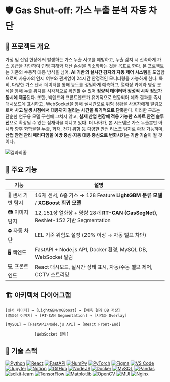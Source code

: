 <!-- README.md1 -->
# **🛡️** Gas Shut-off: 가스 누출 분석 자동 차단

## 📌 프로젝트 개요

가정 및 산업 현장에서 발생하는 가스 누출 사고를 예방하고, 누출 감지 시 신속하게 가스 공급을 차단하여 인명 피해와 재산 손실을 최소화하는 것을 목표로 한다.
본 프로젝트는 기존의 수동적 대응 방식을 넘어, **AI 기반의 실시간 감지와 자동 제어 시스템**을 도입함으로써 사용자의 인지 여부와 관계없이 24시간 안정적인 모니터링을 가능하게 한다. 특히, 다양한 가스 센서 데이터를 통해 농도를 정밀하게 예측하고, 열화상 카메라 영상 분석을 통해 누출 위치를 시각적으로 확인할 수 있어 **정량적 데이터와 정성적 시각 정보가 동시에 제공**된다.
또한, 백엔드와 프론트엔드가 유기적으로 연동되어 예측 결과를 즉시 대시보드에 표시하고, WebSocket을 통해 실시간으로 위험 상황을 사용자에게 알림으로써 **사고 발생 시점에서 대응까지 걸리는 시간을 획기적으로 단축**한다. 이러한 구조는 단순한 연구용 모델 구현에 그치지 않고, **실제 산업 현장에 적용 가능한 스마트 안전 솔루션**으로 확장될 수 있는 잠재력을 지니고 있다.
더 나아가, 본 시스템은 가스 누출뿐만 아니라 향후 화학물질 누출, 화재, 전기 위험 등 다양한 안전 리스크 탐지로 확장 가능하며, **산업 안전 관리 패러다임을 예방 중심·자동 대응 중심으로 변화시키는 기반 기술**이 될 것이다.

![결과최종](https://github.com/user-attachments/assets/4574edfe-6fa6-49e8-90df-866d0949d565)  

## **🚀 주요 기능**

| 기능 | 설명 |
| --- | --- |
| 🔬 센서 기반 탐지 | 16개 센서, 6종 가스 → 128 Feature  **LightGBM 분류 모델** / **XGBoost 회귀 모델** |
| 📷 이미지 탐지 | 12,151장 열화상 + 영상 28개  **RT-CAN (GasSegNet)**, ResNet-152 기반 Segmentation |
| ⛔ 자동 차단 | LEL 기준 위험도 설정 (20% 이상 → 자동 밸브 차단) |
| 🖥 백엔드 | FastAPI + Node.js API, Docker 환경, MySQL DB, WebSocket 알림 |
| 💻 프론트엔드 | React 대시보드, 실시간 상태 표시, 자동/수동 밸브 제어, CCTV 스트리밍 |  

## 🏗 아키텍처 다이어그램

```
[센서 데이터] → [LightGBM/XGBoost] → [예측 결과 DB 저장]
[열화상 이미지] → [RT-CAN Segmentation] → [시각화 Overlay]

[MySQL] ↔ [FastAPI/Node.js API] ↔ [React Front-End]
                   ↕
             [WebSocket 알림]

```

## 🧠 기술 스택
[![Python](https://img.shields.io/badge/Python-3.13-blue?logo=python&logoColor=white)](https://www.python.org/)
[![React](https://img.shields.io/badge/React-61DAFB?logo=react&logoColor=black)](https://react.dev/)
[![FastAPI](https://img.shields.io/badge/FastAPI-009688?logo=fastapi&logoColor=white)](https://fastapi.tiangolo.com/)
[![NumPy](https://img.shields.io/badge/NumPy-013243?logo=numpy&logoColor=white)](https://numpy.org/)
[![PyTorch](https://img.shields.io/badge/PyTorch-EE4C2C?logo=pytorch&logoColor=white)](https://pytorch.org/)
[![Figma](https://img.shields.io/badge/Figma-F24E1E?logo=figma&logoColor=white)](https://www.figma.com/)
[![VS Code](https://img.shields.io/badge/VS%20Code-007ACC?logo=visualstudiocode&logoColor=white)](https://code.visualstudio.com/)
[![Jupyter](https://img.shields.io/badge/Jupyter-F37626?logo=jupyter&logoColor=white)](https://jupyter.org/)
[![Notion](https://img.shields.io/badge/Notion-000000?logo=notion&logoColor=white)](https://www.notion.so/)
[![GitHub](https://img.shields.io/badge/GitHub-181717?logo=github&logoColor=white)](https://github.com/)
[![NodeJS](https://img.shields.io/badge/node.js-6DA55F?&logo=node.js&logoColor=white)](https://nodejs.org/ko/)
[![Docker](https://img.shields.io/badge/docker-%230db7ed.svg?&logo=docker&logoColor=white)](https://www.docker.com/)
[![MySQL](https://img.shields.io/badge/mysql-4479A1.svg?&logo=mysql&logoColor=white)](https://www.mysql.com/)
[![Pandas](https://img.shields.io/badge/pandas-%23150458.svg?&logo=pandas&logoColor=white)](https://pandas.pydata.org/)
[![scikit-learn](https://img.shields.io/badge/scikit--learn-%23F7931E.svg?&logo=scikit-learn&logoColor=white)](https://scikit-learn.org/stable/)
[![TensorFlow](https://img.shields.io/badge/TensorFlow-%23FF6F00.svg?&logo=TensorFlow&logoColor=white)](https://www.tensorflow.org/?hl=ko)
[![Matplotlib](https://img.shields.io/badge/Matplotlib-%23ffffff.svg?&logo=Matplotlib&logoColor=black)](https://matplotlib.org/)
[![OpenCV](https://img.shields.io/badge/opencv-%23white.svg?&logo=opencv&logoColor=white)](https://opencv.org/)
[![MUI](https://img.shields.io/badge/MUI-%230081CB.svg?&logo=mui&logoColor=white)](https://mui.com/)
[![Nginx](https://img.shields.io/badge/nginx-%23009639.svg?&logo=nginx&logoColor=white)](https://nginx.org/)





